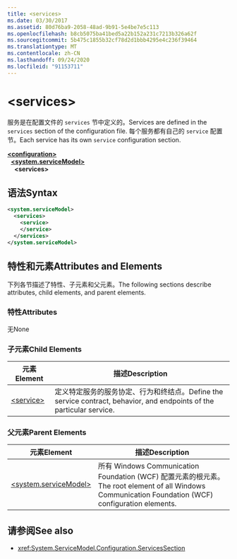 ```yaml
---
title: <services>
ms.date: 03/30/2017
ms.assetid: 80d76ba9-2058-48ad-9b91-5e4be7e5c113
ms.openlocfilehash: b8cb5075ba41bed5a22b152a231c7213b326a62f
ms.sourcegitcommit: 5b475c1855b32cf78d2d1bbb4295e4c236f39464
ms.translationtype: MT
ms.contentlocale: zh-CN
ms.lasthandoff: 09/24/2020
ms.locfileid: "91153711"
---
```

# \<services>

<span data-ttu-id="c0947-101">服务是在配置文件的 `services` 节中定义的。</span><span class="sxs-lookup"><span data-stu-id="c0947-101">Services are defined in the `services` section of the configuration file.</span></span> <span data-ttu-id="c0947-102">每个服务都有自己的 `service` 配置节。</span><span class="sxs-lookup"><span data-stu-id="c0947-102">Each service has its own `service` configuration section.</span></span>  
  
[**\<configuration>**](../configuration-element.md)\
&nbsp;&nbsp;[**\<system.serviceModel>**](system-servicemodel.md)\
&nbsp;&nbsp;&nbsp;&nbsp;**\<services>**  
  
## <a name="syntax"></a><span data-ttu-id="c0947-103">语法</span><span class="sxs-lookup"><span data-stu-id="c0947-103">Syntax</span></span>  
  
```xml  
<system.serviceModel>
  <services>
    <service>
    </service>
  </services>
</system.serviceModel>
```  
  
## <a name="attributes-and-elements"></a><span data-ttu-id="c0947-104">特性和元素</span><span class="sxs-lookup"><span data-stu-id="c0947-104">Attributes and Elements</span></span>  

 <span data-ttu-id="c0947-105">下列各节描述了特性、子元素和父元素。</span><span class="sxs-lookup"><span data-stu-id="c0947-105">The following sections describe attributes, child elements, and parent elements.</span></span>  
  
### <a name="attributes"></a><span data-ttu-id="c0947-106">特性</span><span class="sxs-lookup"><span data-stu-id="c0947-106">Attributes</span></span>  

 <span data-ttu-id="c0947-107">无</span><span class="sxs-lookup"><span data-stu-id="c0947-107">None</span></span>  
  
### <a name="child-elements"></a><span data-ttu-id="c0947-108">子元素</span><span class="sxs-lookup"><span data-stu-id="c0947-108">Child Elements</span></span>  
  
|<span data-ttu-id="c0947-109">元素</span><span class="sxs-lookup"><span data-stu-id="c0947-109">Element</span></span>|<span data-ttu-id="c0947-110">描述</span><span class="sxs-lookup"><span data-stu-id="c0947-110">Description</span></span>|  
|-------------|-----------------|  
|[\<service>](service.md)|<span data-ttu-id="c0947-111">定义特定服务的服务协定、行为和终结点。</span><span class="sxs-lookup"><span data-stu-id="c0947-111">Define the service contract, behavior, and endpoints of the particular service.</span></span>|  
  
### <a name="parent-elements"></a><span data-ttu-id="c0947-112">父元素</span><span class="sxs-lookup"><span data-stu-id="c0947-112">Parent Elements</span></span>  
  
|<span data-ttu-id="c0947-113">元素</span><span class="sxs-lookup"><span data-stu-id="c0947-113">Element</span></span>|<span data-ttu-id="c0947-114">描述</span><span class="sxs-lookup"><span data-stu-id="c0947-114">Description</span></span>|  
|-------------|-----------------|  
|[\<system.serviceModel>](system-servicemodel.md)|<span data-ttu-id="c0947-115">所有 Windows Communication Foundation (WCF) 配置元素的根元素。</span><span class="sxs-lookup"><span data-stu-id="c0947-115">The root element of all Windows Communication Foundation (WCF) configuration elements.</span></span>|  
  
## <a name="see-also"></a><span data-ttu-id="c0947-116">请参阅</span><span class="sxs-lookup"><span data-stu-id="c0947-116">See also</span></span>

- <xref:System.ServiceModel.Configuration.ServicesSection>
